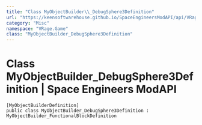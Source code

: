 ```yaml
---
title: "Class MyObjectBuilder\\_DebugSphere3Definition"
url: "https://keensoftwarehouse.github.io/SpaceEngineersModAPI/api/VRage.Game.MyObjectBuilder_DebugSphere3Definition.html"
category: "Misc"
namespace: "VRage.Game"
class: "MyObjectBuilder_DebugSphere3Definition"
---
```


# Class MyObjectBuilder\_DebugSphere3Definition | Space Engineers ModAPI

```
[MyObjectBuilderDefinition]
public class MyObjectBuilder_DebugSphere3Definition : MyObjectBuilder_FunctionalBlockDefinition
```